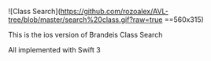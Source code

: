 
![Class Search](https://github.com/rozoalex/AVL-tree/blob/master/search%20class.gif?raw=true ==560x315)

This is the ios version of Brandeis Class Search

All implemented with Swift 3

